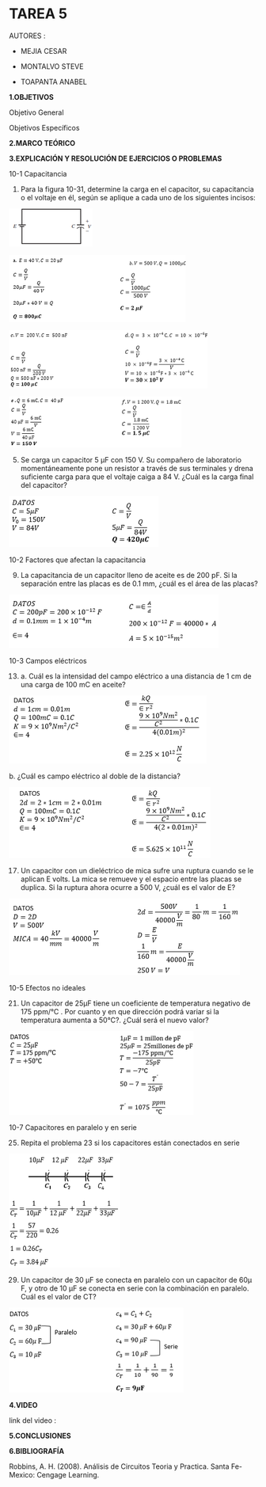 # TAREA 5

AUTORES :

- MEJIA CESAR

- MONTALVO STEVE

- TOAPANTA ANABEL


**1.OBJETIVOS**

Objetivo General




Objetivos Específicos



**2.MARCO TEÓRICO**


**3.EXPLICACIÓN Y RESOLUCIÓN DE EJERCICIOS O PROBLEMAS**

10-1 Capacitancia

1. Para la figura 10-31, determine la carga en el capacitor, su capacitancia o el
voltaje en él, según se aplique a cada uno de los siguientes incisos:

![](https://github.com/Anabeltoapanta/IMFORME-TAREA5/blob/main/CAPITULO10/GRA%201.png)

![](https://github.com/Anabeltoapanta/IMFORME-TAREA5/blob/main/CAPITULO10/EJE1.png)

![](https://github.com/Anabeltoapanta/IMFORME-TAREA5/blob/main/CAPITULO10/EJE1-1.png)

![](https://github.com/Anabeltoapanta/IMFORME-TAREA5/blob/main/CAPITULO10/EJE1-2.png)


5. Se carga un capacitor 5 μF con 150 V. Su compañero de laboratorio momentáneamente
pone un resistor a través de sus terminales y drena suficiente carga para que el voltaje caiga a 84 V. ¿Cuál es la carga final del capacitor?

![](https://github.com/Anabeltoapanta/IMFORME-TAREA5/blob/main/CAPITULO10/EJE5.png)

10-2 Factores que afectan la capacitancia

9. La capacitancia de un capacitor lleno de aceite es de 200 pF. Si la separación
entre las placas es de 0.1 mm, ¿cuál es el área de las placas?

![](https://github.com/Anabeltoapanta/IMFORME-TAREA5/blob/main/CAPITULO10/EJE9.png)

10-3 Campos eléctricos

13. a. Cuál es la intensidad del campo eléctrico  a una distancia de 1 cm de
una carga de 100 mC en aceite?  

![](https://github.com/Anabeltoapanta/IMFORME-TAREA5/blob/main/CAPITULO10/EJE13A.png)

b. ¿Cuál es campo eléctrico al doble de la distancia?

![](https://github.com/Anabeltoapanta/IMFORME-TAREA5/blob/main/CAPITULO10/EJE13B.png)

17. Un capacitor con un dieléctrico de mica sufre una ruptura cuando se le aplican
E volts. La mica se remueve y el espacio entre las placas se duplica. Si la
ruptura ahora ocurre a 500 V, ¿cuál es el valor de E?

![](https://github.com/Anabeltoapanta/IMFORME-TAREA5/blob/main/CAPITULO10/EJE19.png)


10-5 Efectos no ideales

21. Un capacitor de 25μF tiene un coeficiente de temperatura negativo de 175
ppm/℃ . Por cuanto y en que dirección podrá variar si la temperatura aumenta
a 50℃?. ¿Cuál será el nuevo valor?

![](https://github.com/Anabeltoapanta/IMFORME-TAREA5/blob/main/CAPITULO10/EJE21.png)

10-7 Capacitores en paralelo y en serie

25. Repita el problema 23 si los capacitores están conectados en serie

![](https://github.com/Anabeltoapanta/IMFORME-TAREA5/blob/main/CAPITULO10/EJE25.png)

29. Un capacitor de 30 μF se conecta en paralelo con un capacitor de 60μ F, y
otro de 10 μF se conecta en serie con la combinación en paralelo. Cuál es el
valor de CT?

![](https://github.com/Anabeltoapanta/IMFORME-TAREA5/blob/main/CAPITULO10/EJE29.png)




**4.VIDEO**

link del video :



**5.CONCLUSIONES**


**6.BIBLIOGRAFÍA**

Robbins, A. H. (2008). Análisis de Circuitos Teoria y Practica. Santa Fe-Mexico: Cengage Learning.

